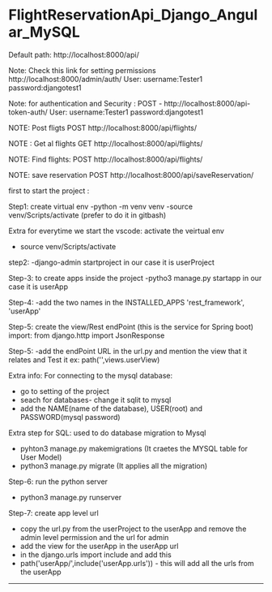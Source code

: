# FlightReservationApi_Django_Angular_MySQL

Default path:
http://localhost:8000/api/

Note: Check this link for setting permissions
http://localhost:8000/admin/auth/
User:
username:Tester1
password:djangotest1

Note: for authentication and Security : POST - http://localhost:8000/api-token-auth/
User:
username:Tester1
password:djangotest1

NOTE: Post fligts
POST http://localhost:8000/api/flights/

NOTE : Get al flights
GET http://localhost:8000/api/flights/

NOTE: Find flights:
POST http://localhost:8000/api/flights/

NOTE: save reservation
POST http://localhost:8000/api/saveReservation/

first to start the project :

Step1: create virtual env
-python -m venv venv
-source venv/Scripts/activate (prefer to do it in gitbash)

  Extra for everytime we start the vscode: activate the veirtual env
  - source venv/Scripts/activate

step2:
-django-admin startproject <name of the project without spaces>
  in our case it is userProject

Step-3: to create apps inside the project
-pytho3 manage.py startapp <name of the app without spaces>
    in our case it is userApp

Step-4:
-add the two names in the INSTALLED_APPS
        'rest_framework',
        'userApp'

Step-5:
create the view/Rest endPoint (this is the service for Spring boot)
 import: from django.http import JsonResponse

Step-5:
-add the endPoint URL in the url.py and mention the view that it relates and Test it
   ex:  path('',views.userView)

Extra info:
 For connecting to the mysql database:
  - go to setting of the project
  - seach for databases- change it sqlit to mysql
  - add the NAME(name of the database), USER(root) and PASSWORD(mysql password)

Extra step for SQL: used to do database migration to Mysql
- pyhton3 manage.py makemigrations   (It craetes the MYSQL table for User Model)
- python3 manage.py migrate          (It applies all the migration)

Step-6: run the python server
- python3 manage.py runserver

Step-7: create app level url
- copy the url.py from the userProject to the userApp and remove the admin level permission and the url for admin
- add the view for the userApp in the userApp url
- in the django.urls import include and add this 
- path('userApp/',include('userApp.urls')) - this will add all the urls from the userApp


--------------------------------------------------------------------
